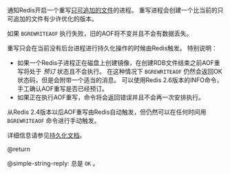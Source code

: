 通知Redis开启一个重写[只可追加的文件][tpaof]的进程。
重写进程会创建一个比当前的只可追加的文件有少许优化的版本。

[tpaof]: /topics/persistence#append-only-file

如果 `BGREWRITEAOF` 执行失败，旧的AOF将不变并且不会有数据丢失。

重写只会在当前没有后台进程进行持久化操作的时候由Redis触发。
特别说明：

* 如果一个Redis子进程正在磁盘上创建镜像，在创建RDB文件结束之前AOF重写将处于 _预订_ 状态且不会执行。
  在这种情况下 `BGREWRITEAOF` 仍然会返回OK状态码，但是会附带一个适当的消息。
  可以使用Redis 2.6版本的INFO命令，手工确认AOF重写是否已经预订。
* 如果正在执行AOF重写，命令将会返回错误并且不会再一次安排执行。

从Redis 2.4版本以后AOF重写由Redis自动触发，但仍然可以在任何时间用 `BGREWRITEAOF` 命令进行手动触发。

详细信息请参见[持久化文档][tp]。

[tp]: /topics/persistence

@return

@simple-string-reply: 总是 `OK` 。

